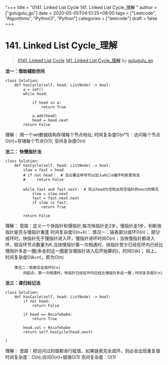 "+++
title = "0141. Linked List Cycle 141. Linked List Cycle_理解 "
author = ["gulugulu_go"]
date = 2020-05-05T04:51:25+08:00
tags = ["Leetcode", "Algorithms", "Python3", "Python"]
categories = ["leetcode"]
draft = false
+++

# 141. Linked List Cycle_理解

> [0141. Linked List Cycle](https://leetcode-cn.com/problems/linked-list-cycle/)
> [141. Linked List Cycle_理解](https://leetcode-cn.com/problems/linked-list-cycle/solution/141-linked-list-cycle_li-jie-by-gulugulu_go/) by [gulugulu_go](https://leetcode-cn.com/u/gulugulu_go/)

**法一：借助辅助空间**
```python3
class Solution:
    def hasCycle(self, head: ListNode) -> bool:
        a = set() 
        while head:
            
            if head in a:
                return True

            a.add(head)
            head = head.next
        return False
```
理解：   用一个set数据结构存储每个节点地址;
        时间复杂度O(n*1)：访问每个节点O(n)+存储每个节点O(1); 
        空间复杂度O(n)


**法二： 快慢指针法**
```python3
class Solution:
    def hasCycle(self, head: ListNode) -> bool:
        slow = fast = head
        # if not head：  # 没必要这样写可以加入while循环判断更简洁
        #     return False

        while fast and fast.next:  # 防止head为空和出现空指针的next的情况
            slow = slow.next
            fast = fast.next.next
            if slow is fast:
                return True

        return False
```
理解：
    思路：定义一个快指针和慢指针,每次快指针走2步，慢指针走1步，判断快指针是否与慢指针重逢
    时间复杂度O(n+k)：
        情况一：链表部分成环O(n)；
            部分成环时，快指针先于慢指针进入环，慢指针进环时间O(n)；当快慢指针都进入环，假设环节点数量为K,当快慢指针第一次相遇时，快指针至少已经在环内已经比慢指针多走一圈(多走的这一圈是当慢指针进入后开始算的)，时间O(k)； 综上，时间复杂度O(k+n)，即为O(n)

        情况二：链表完全成环O(n)
            同起点，第一次相遇时，快指针已经在环内已经比慢指针多走一圈；时间复杂度O(n)


**法三：递归标记法**
```python3
class Solution:
    def hasCycle(self, head: ListNode) -> bool:
        if not head:
            return False

        if head == 0xcafebabe:
            return True

        head.val = 0xcafebabe
        return self.hasCycle(head.next)

)
```
理解：
    思路：把访问过的值都进行赋值，如果链表完全成环，则必会出现重复值
    时间复杂度：O(n);访问O(n)+赋值O(1)
    空间复杂度：O(1)
